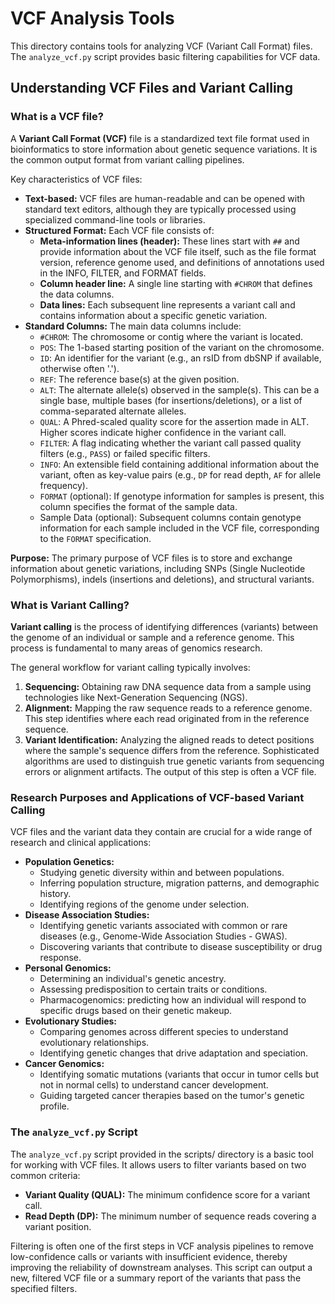 # VCF Analysis Tools

This directory contains tools for analyzing VCF (Variant Call Format) files. The `analyze_vcf.py` script provides basic filtering capabilities for VCF data.

## Understanding VCF Files and Variant Calling

### What is a VCF file?

A **Variant Call Format (VCF)** file is a standardized text file format used in bioinformatics to store information about genetic sequence variations. It is the common output format from variant calling pipelines.

Key characteristics of VCF files:
*   **Text-based:** VCF files are human-readable and can be opened with standard text editors, although they are typically processed using specialized command-line tools or libraries.
*   **Structured Format:** Each VCF file consists of:
    *   **Meta-information lines (header):** These lines start with `##` and provide information about the VCF file itself, such as the file format version, reference genome used, and definitions of annotations used in the INFO, FILTER, and FORMAT fields.
    *   **Column header line:** A single line starting with `#CHROM` that defines the data columns.
    *   **Data lines:** Each subsequent line represents a variant call and contains information about a specific genetic variation.
*   **Standard Columns:** The main data columns include:
    *   `#CHROM`: The chromosome or contig where the variant is located.
    *   `POS`: The 1-based starting position of the variant on the chromosome.
    *   `ID`: An identifier for the variant (e.g., an rsID from dbSNP if available, otherwise often '.').
    *   `REF`: The reference base(s) at the given position.
    *   `ALT`: The alternate allele(s) observed in the sample(s). This can be a single base, multiple bases (for insertions/deletions), or a list of comma-separated alternate alleles.
    *   `QUAL`: A Phred-scaled quality score for the assertion made in ALT. Higher scores indicate higher confidence in the variant call.
    *   `FILTER`: A flag indicating whether the variant call passed quality filters (e.g., `PASS`) or failed specific filters.
    *   `INFO`: An extensible field containing additional information about the variant, often as key-value pairs (e.g., `DP` for read depth, `AF` for allele frequency).
    *   `FORMAT` (optional): If genotype information for samples is present, this column specifies the format of the sample data.
    *   Sample Data (optional): Subsequent columns contain genotype information for each sample included in the VCF file, corresponding to the `FORMAT` specification.

**Purpose:** The primary purpose of VCF files is to store and exchange information about genetic variations, including SNPs (Single Nucleotide Polymorphisms), indels (insertions and deletions), and structural variants.

### What is Variant Calling?

**Variant calling** is the process of identifying differences (variants) between the genome of an individual or sample and a reference genome. This process is fundamental to many areas of genomics research.

The general workflow for variant calling typically involves:
1.  **Sequencing:** Obtaining raw DNA sequence data from a sample using technologies like Next-Generation Sequencing (NGS).
2.  **Alignment:** Mapping the raw sequence reads to a reference genome. This step identifies where each read originated from in the reference sequence.
3.  **Variant Identification:** Analyzing the aligned reads to detect positions where the sample's sequence differs from the reference. Sophisticated algorithms are used to distinguish true genetic variants from sequencing errors or alignment artifacts. The output of this step is often a VCF file.

### Research Purposes and Applications of VCF-based Variant Calling

VCF files and the variant data they contain are crucial for a wide range of research and clinical applications:

*   **Population Genetics:**
    *   Studying genetic diversity within and between populations.
    *   Inferring population structure, migration patterns, and demographic history.
    *   Identifying regions of the genome under selection.
*   **Disease Association Studies:**
    *   Identifying genetic variants associated with common or rare diseases (e.g., Genome-Wide Association Studies - GWAS).
    *   Discovering variants that contribute to disease susceptibility or drug response.
*   **Personal Genomics:**
    *   Determining an individual's genetic ancestry.
    *   Assessing predisposition to certain traits or conditions.
    *   Pharmacogenomics: predicting how an individual will respond to specific drugs based on their genetic makeup.
*   **Evolutionary Studies:**
    *   Comparing genomes across different species to understand evolutionary relationships.
    *   Identifying genetic changes that drive adaptation and speciation.
*   **Cancer Genomics:**
    *   Identifying somatic mutations (variants that occur in tumor cells but not in normal cells) to understand cancer development.
    *   Guiding targeted cancer therapies based on the tumor's genetic profile.

### The `analyze_vcf.py` Script

The `analyze_vcf.py` script provided in the scripts/ directory is a basic tool for working with VCF files. It allows users to filter variants based on two common criteria:
*   **Variant Quality (QUAL):** The minimum confidence score for a variant call.
*   **Read Depth (DP):** The minimum number of sequence reads covering a variant position.

Filtering is often one of the first steps in VCF analysis pipelines to remove low-confidence calls or variants with insufficient evidence, thereby improving the reliability of downstream analyses. This script can output a new, filtered VCF file or a summary report of the variants that pass the specified filters.
